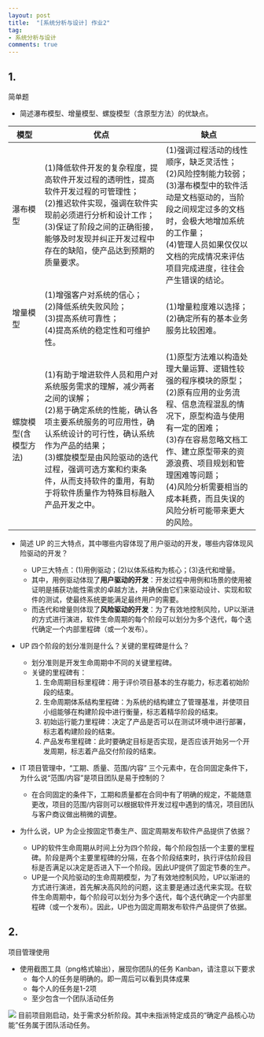 ```yaml
---
layout: post
title:  "[系统分析与设计] 作业2"
tag:
- 系统分析与设计
comments: true
---
```


## 1.

简单题

- 简述瀑布模型、增量模型、螺旋模型（含原型方法）的优缺点。

模型 | 优点 | 缺点
---- | --- | ---
瀑布模型 | (1)降低软件开发的复杂程度，提高软件开发过程的透明性，提高软件开发过程的可管理性；<br/>(2)推迟软件实现，强调在软件实现前必须进行分析和设计工作；<br/>(3)保证了阶段之间的正确衔接，能够及时发现并纠正开发过程中存在的缺陷，使产品达到预期的质量要求。 | (1)强调过程活动的线性顺序，缺乏灵活性；<br/>(2)风险控制能力较弱；<br/>(3)瀑布模型中的软件活动是文档驱动的，当阶段之间规定过多的文档时，会极大地增加系统的工作量；<br/>(4)管理人员如果仅仅以文档的完成情况来评估项目完成进度，往往会产生错误的结论。
增量模型 | (1)增强客户对系统的信心；<br/>(2)降低系统失败风险；<br/>(3)提高系统可靠性；<br/>(4)提高系统的稳定性和可维护性。 | (1)增量粒度难以选择；<br/>(2)确定所有的基本业务服务比较困难。
螺旋模型(含模型方法) | (1)有助于增进软件人员和用户对系统服务需求的理解，减少两者之间的误解；<br/>(2)易于确定系统的性能，确认各项主要系统服务的可应用性，确认系统设计的可行性，确认系统作为产品的结果；<br/>(3)螺旋模型是由风险驱动的迭代过程，强调可选方案和约束条件，从而支持软件的重用，有助于将软件质量作为特殊目标融入产品开发之中。 | (1)原型方法难以构造处理大量运算、逻辑性较强的程序模块的原型；<br/>(2)原有应用的业务流程、信息流程混乱的情况下，原型构造与使用有一定的困难；<br/>(3)存在容易忽略文档工作、建立原型带来的资源浪费、项目规划和管理困难等问题；<br/>(4)风险分析需要相当的成本耗费，而且失误的风险分析可能带来更大的风险。

- 简述 UP 的三大特点，其中哪些内容体现了用户驱动的开发，哪些内容体现风险驱动的开发？
  + UP三大特点：(1)用例驱动；(2)以体系结构为核心；(3)迭代和增量。
  + 其中，用例驱动体现了**用户驱动的开发**：开发过程中用例和场景的使用被证明是捕获功能性需求的卓越方法，并确保由它们来驱动设计、实现和软件的测试，使最终系统更能满足最终用户的需要。
  + 而迭代和增量则体现了**风险驱动的开发**：为了有效地控制风险，UP以渐进的方式进行演进，软件生命周期的每个阶段可以划分为多个迭代，每个迭代确定一个内部里程碑（或一个发布）。

- UP 四个阶段的划分准则是什么？关键的里程碑是什么？
  + 划分准则是开发生命周期中不同的关键里程碑。
  + 关键的里程碑有：
    1. 生命周期目标里程碑：用于评价项目基本的生存能力，标志着初始阶段的结束。
    2. 生命周期体系结构里程碑：为系统的结构建立了管理基准，并使项目小组能够在构建阶段中进行衡量，标志着精华阶段的结束。
    3. 初始运行能力里程碑：决定了产品是否可以在测试环境中进行部署，标志着构建阶段的结束。
    4. 产品发布里程碑：此时要确定目标是否实现，是否应该开始另一个开发周期，标志着产品交付阶段的结束。

- IT 项目管理中，“工期、质量、范围/内容” 三个元素中，在合同固定条件下，为什么说“范围/内容”是项目团队是易于控制的？
  + 在合同固定的条件下，工期和质量都在合同中有了明确的规定，不能随意更改，项目的范围/内容则可以根据软件开发过程中遇到的情况，项目团队与客户商议做出稍微的调整。

- 为什么说，UP 为企业按固定节奏生产、固定周期发布软件产品提供了依据？
  + UP的软件生命周期从时间上分为四个阶段，每个阶段包括一个主要的里程碑。阶段是两个主要里程碑的分隔，在各个阶段结束时，执行评估阶段目标是否满足以决定是否进入下一个阶段。因此UP提供了固定节奏的生产。
  + UP是一个风险驱动的生命周期模型，为了有效地控制风险，UP以渐进的方式进行演进，首先解决高风险的问题，这主要是通过迭代来实现。在软件生命周期中，每个阶段可以划分为多个迭代，每个迭代确定一个内部里程碑（或一个发布）。因此，UP也为固定周期发布软件产品提供了依据。

## 2.

项目管理使用
- 使用截图工具（png格式输出），展现你团队的任务 Kanban，请注意以下要求
  + 每个人的任务是明确的。即一周后可以看到具体成果
  + 每个人的任务是1-2项
  + 至少包含一个团队活动任务

![](https://controny.github.io/assets/images/posts/20180322221458.png)
目前项目刚启动，处于需求分析阶段。其中未指派特定成员的“确定产品核心功能”任务属于团队活动任务。
